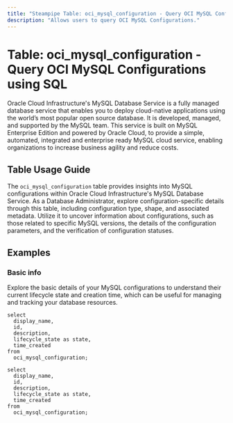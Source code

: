 ```yaml
---
title: "Steampipe Table: oci_mysql_configuration - Query OCI MySQL Configurations using SQL"
description: "Allows users to query OCI MySQL Configurations."
---
```


# Table: oci_mysql_configuration - Query OCI MySQL Configurations using SQL

Oracle Cloud Infrastructure's MySQL Database Service is a fully managed database service that enables you to deploy cloud-native applications using the world’s most popular open source database. It is developed, managed, and supported by the MySQL team. This service is built on MySQL Enterprise Edition and powered by Oracle Cloud, to provide a simple, automated, integrated and enterprise ready MySQL cloud service, enabling organizations to increase business agility and reduce costs.

## Table Usage Guide

The `oci_mysql_configuration` table provides insights into MySQL configurations within Oracle Cloud Infrastructure's MySQL Database Service. As a Database Administrator, explore configuration-specific details through this table, including configuration type, shape, and associated metadata. Utilize it to uncover information about configurations, such as those related to specific MySQL versions, the details of the configuration parameters, and the verification of configuration statuses.

## Examples

### Basic info
Explore the basic details of your MySQL configurations to understand their current lifecycle state and creation time, which can be useful for managing and tracking your database resources.

```sql+postgres
select
  display_name,
  id,
  description,
  lifecycle_state as state,
  time_created
from
  oci_mysql_configuration;
```

```sql+sqlite
select
  display_name,
  id,
  description,
  lifecycle_state as state,
  time_created
from
  oci_mysql_configuration;
```